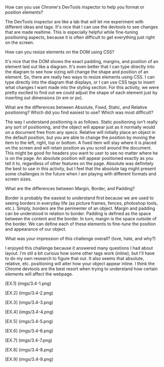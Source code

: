 How can you use Chrome's DevTools inspector to help you format or position elements?

The DevTools inspector are like a lab that will let me experiment with different ideas and tags. It's nice that I can use the devtools to see changes that are made realtime. This is especially helpful while fine-tuning positioning aspects, because it is often difficult to get everything just right on the screen. 

How can you resize elements on the DOM using CSS?

It's nice that the DOM shows the exact padding, margins, and position of an element laid out like a diagram. It's even better that I can type directly into the diagram to see how sizing will change the shape and position of an element. So, there are really two ways to resize elements using CSS. I can type directly into the diagram that displays, or I can use CSS tags to insert what changes I want made into the styling section. For this activity, we were pretty excited to find out we could adjust the shape of each element just by inserting out dimensions (in em or px).

What are the differences between Absolute, Fixed, Static, and Relative positioning? Which did you find easiest to use? Which was most difficult?

The way I understand positioning is as follows. Static positioning isn't really any sort of positioning, and the object will appear just as it normally would on a document free from any specs. Relative will initially place an object in the default position, but you are able to change the position by moving the item to the left, right, top or bottom. A fixed item will stay where it is placed on the screen and will retain position as you scroll around the document. This might be good for headers you want to user to see no matter where he is on the page. An absolute position will appear positioned exactly as you tell it to, regardless of other features on the page. Absolute was definitely the best to use in this activity, but I feel that the absolute tag might present some challenges in the future when I am playing with different formats and screen sizes.

What are the differences between Margin, Border, and Padding?

Border is probably the easiest to understand first because we are used to seeing borders in everyday life (as picture frames, fences, photoshop tools, etc.). Simply, borders are the perimenter of an object. Margin and padding can be understood in relation to border. Padding is defined as the space between the content and the border. In turn, margin is the space outside of the border. We can define each of these elements to fine-tune the position and appearance of our object.

What was your impression of this challenge overall? (love, hate, and why?)

I enjoyed this challenge because it answered many questions I had about layout. I'm stil a bit curious how some other tags work (inline), but I'll have to do my own research to figure that out. It also seems that absolute, relative, etc. positioning will alter how your object appear inline. I think the Chrome devtools are the best resort when trying to understand how certain elements will affect the webpage.

[EX.1]
(imgs/3.4-1.png)

[EX.2]
(imgs/3.4-2.png)

[EX.3]
(imgs/3.4-3.png)

[EX.4]
(imgs/3.4-4.png)

[EX.5]
(imgs/3.4-5.png)

[EX.6]
(imgs/3.4-6.png)

[EX.7]
(imgs/3.4-7.png)

[EX.8]
(imgs/3.4-8.png)

[EX.9]
(imgs/3.4-9.png)
